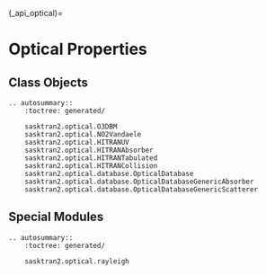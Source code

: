 
(_api_optical)=
# Optical Properties

## Class Objects

```{eval-rst}
.. autosummary::
    :toctree: generated/

    sasktran2.optical.O3DBM
    sasktran2.optical.NO2Vandaele
    sasktran2.optical.HITRANUV
    sasktran2.optical.HITRANAbsorber
    sasktran2.optical.HITRANTabulated
    sasktran2.optical.HITRANCollision
    sasktran2.optical.database.OpticalDatabase
    sasktran2.optical.database.OpticalDatabaseGenericAbsorber
    sasktran2.optical.database.OpticalDatabaseGenericScatterer
```

## Special Modules

```{eval-rst}
.. autosummary::
    :toctree: generated/

    sasktran2.optical.rayleigh
```
